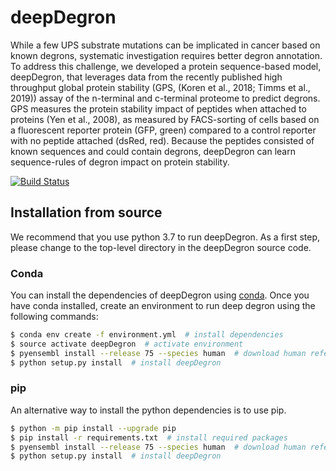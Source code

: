 # deepDegron

While a few UPS substrate mutations can be implicated in cancer based on known degrons, systematic investigation requires better degron annotation. To address this challenge, we developed a protein sequence-based model, deepDegron, that leverages data from the recently published high throughput global protein stability (GPS, (Koren et al., 2018; Timms et al., 2019)) assay of the n-terminal and c-terminal proteome to predict degrons. GPS measures the protein stability impact of peptides when attached to proteins (Yen et al., 2008), as measured by FACS-sorting of cells based on a fluorescent reporter protein (GFP, green) compared to a control reporter with no peptide attached (dsRed, red). Because the peptides consisted of known sequences and could contain degrons, deepDegron can learn sequence-rules of degron impact on protein stability.  

[![Build Status](https://travis-ci.org/ctokheim/deepDegron.svg?branch=master)](https://travis-ci.org/ctokheim/deepDegron)

## Installation from source

We recommend that you use python 3.7 to run deepDegron. As a first step, please change to the top-level directory in the deepDegron source code.

### Conda

You can install the dependencies of deepDegron using [conda](https://docs.conda.io/en/latest/). Once you have conda installed, create an environment to run deep degron using the following commands:

```bash
$ conda env create -f environment.yml  # install dependencies
$ source activate deepDegron  # activate environment
$ pyensembl install --release 75 --species human  # download human reference data
$ python setup.py install  # install deepDegron
```

### pip

An alternative way to install the python dependencies is to use pip.

```bash
$ python -m pip install --upgrade pip
$ pip install -r requirements.txt  # install required packages
$ pyensembl install --release 75 --species human  # download human reference data
$ python setup.py install  # install deepDegron
```
